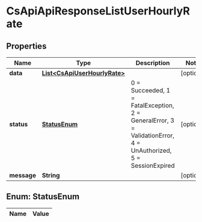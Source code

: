 
# CsApiApiResponseListUserHourlyRate

## Properties
Name | Type | Description | Notes
------------ | ------------- | ------------- | -------------
**data** | [**List&lt;CsApiUserHourlyRate&gt;**](CsApiUserHourlyRate.md) |  |  [optional]
**status** | [**StatusEnum**](#StatusEnum) | 0 &#x3D; Succeeded, 1 &#x3D; FatalException, 2 &#x3D; GeneralError, 3 &#x3D; ValidationError, 4 &#x3D; UnAuthorized, 5 &#x3D; SessionExpired |  [optional]
**message** | **String** |  |  [optional]


<a name="StatusEnum"></a>
## Enum: StatusEnum
Name | Value
---- | -----



